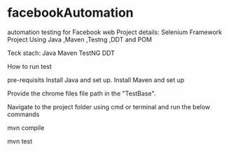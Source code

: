 # facebookAutomation
automation testing for Facebook web
Project details: 
Selenium Framework Project Using Java ,Maven ,Testng ,DDT and POM

Teck stach:
Java
Maven
TestNG
DDT

How to run test

pre-requisits Install Java and set up. Install Maven and set up

Provide the chrome files file path in the "TestBase".

Navigate to the project folder using cmd or terminal and run the below commands

mvn compile

mvn test
